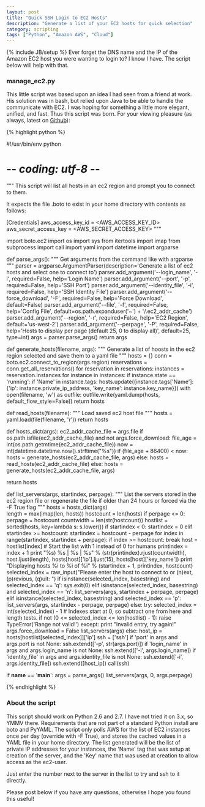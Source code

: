 ```yaml
---
layout: post
title: "Quick SSH Login to EC2 Hosts"
description: "Generate a list of your EC2 hosts for quick selection"
category: scripting
tags: ["Python", "Amazon AWS", "Cloud"]
---
```

{% include JB/setup %}
Ever forget the DNS name and the IP of the Amazon EC2 host you were wanting to login to?  I know I have.  The script below will help with that.

### manage_ec2.py

This little script was based upon an idea I had seen from a friend at work.  His solution was in bash, but relied upon Java to be able to handle the communicate with EC2.  I was hoping for something a little more elegant, unified, and fast.  Thus this script was born.  For your viewing pleasure (as always, latest on [Github](https://gist.github.com/rfairburn/15553a7eeb980302b84a)):

{% highlight python %}

#!/usr/bin/env python
# -*- coding: utf-8 -*-

"""
This script will list all hosts in an ec2 region and prompt you to connect
to them.

It expects the file .boto to exist in your home directory with contents
as follows:

[Credentials]
aws_access_key_id = <AWS_ACCESS_KEY_ID>
aws_secret_access_key = <AWS_SECRET_ACCESS_KEY>
"""

import boto.ec2
import os
import sys
from itertools import imap
from subprocess import call
import yaml
import datetime
import argparse

def parse_args():
  """
  Get arguments from the command like with argparse
  """
  parser = argparse.ArgumentParser(description='Generate a list of ec2 hosts and select one to connect to')
  parser.add_argument('--login_name', '-l', required=False, help='Login Name')
  parser.add_argument('--port', '-p', required=False, help='SSH Port')
  parser.add_argument('--identity_file', '-i', required=False, help='SSH Identity File')
  parser.add_argument('--force_download', '-F', required=False, help='Force Download', default=False)
  parser.add_argument('--file', '-f', required=False, help='Config File', default=os.path.expanduser('~') + '/.ec2_addr_cache')
  parser.add_argument('--region', '-r', required=False, help='EC2 Region', default='us-west-2')
  parser.add_argument('--perpage', '-P', required=False, help='Hosts to display per page (default 25, 0 to display all)', default=25, type=int)
  args = parser.parse_args()
  return args

def generate_hosts(filename, args):
  """
  Generate a list of hoosts in the ec2 region selected and save them to a yaml file
  """
  hosts = {}
  conn = boto.ec2.connect_to_region(args.region)
  reservations = conn.get_all_reservations()
  for reservation in reservations:
    instances = reservation.instances
    for instance in instances:
      if instance.state == 'running':
        if 'Name' in instance.tags:
          hosts.update({instance.tags['Name']: {'ip': instance.private_ip_address, 'key_name': instance.key_name}})
  with open(filename, 'w') as outfile:
    outfile.write(yaml.dump(hosts, default_flow_style=False))
  return hosts

def read_hosts(filename):
  """
  Load saved ec2 host file
  """
  hosts = yaml.load(file(filename, 'r'))
  return hosts

def hosts_dict(args):
  ec2_addr_cache_file = args.file
  if os.path.isfile(ec2_addr_cache_file) and not args.force_download:
    file_age = int(os.path.getmtime(ec2_addr_cache_file))
    now = int(datetime.datetime.now().strftime("%s"))
    if (file_age + 86400) < now:
      hosts = generate_hosts(ec2_addr_cache_file, args)
    else:
      hosts = read_hosts(ec2_addr_cache_file)
  else:
    hosts = generate_hosts(ec2_addr_cache_file, args)

  return hosts

def list_servers(args, startindex, perpage):
  """
  List the servers stored in the ec2 region file or regenerate the file if 
  older than 24 hours or forced via the -F True flag
  """
  hosts = hosts_dict(args)  
  length = max(imap(len, hosts))
  hostcount = len(hosts)
  if perpage <= 0:
    perpage = hostcount
  countwidth = len(str(hostcount))
  hostlist = sorted(hosts, key=lambda s: s.lower())
  if startindex < 0:
    startindex = 0
  elif startindex >= hostcount:
    startindex = hostcount - perpage
  for index in range(startindex, startindex + perpage):
    if index >= hostcount:
      break
    host = hostlist[index]
    # Start the list with 1 instead of 0 for humans
    printindex = index + 1
    print "%s) %s | %s | %s" % (str(printindex).rjust(countwidth), host.ljust(length), hosts[host]['ip'].ljust(15), hosts[host]['key_name'])
  print "Displaying hosts %i to %i of %i" % (startindex + 1, printindex, hostcount)
  selected_index = raw_input("Please enter the host to connect to or (n)ext, (p)revious, (q)uit: ")
  if isinstance(selected_index, basestring) and selected_index == 'q':
    sys.exit(0)
  elif isinstance(selected_index, basestring) and selected_index == 'n':
    list_servers(args, startindex + perpage, perpage)
  elif isinstance(selected_index, basestring) and selected_index == 'p':
    list_servers(args, startindex - perpage, perpage)
  else:
    try:
      selected_index = int(selected_index) - 1
      # Indexes start at 0, so subtract one from here and length tests.
      if not (0 <= selected_index <= len(hostlist) - 1):
        raise TypeError('Range not valid!')
    except: 
      print "Invalid entry, try again!"
      args.force_download = False
      list_servers(args)
    else:
      host_ip = hosts[hostlist[selected_index]]['ip']
      ssh = ['ssh']
      if 'port' in args and args.port is not None:
        ssh.extend(['-p', str(args.port)])
      if 'login_name' in args and args.login_name is not None:
        ssh.extend(['-l', args.login_name])
      if 'identity_file' in args and args.identity_file is not None:
        ssh.extend(['-i', args.identity_file])
      ssh.extend([host_ip])
      call(ssh)

if __name__ == '__main__':
  args = parse_args()
  list_servers(args, 0, args.perpage)

{% endhighlight %}

### About the script

This script should work on Python 2.6 and 2.7.  I have not tried it on 3.x, so YMMV there.  Requirements that are not part of a standard Python install are boto and PyYAML.  The script only polls AWS for the list of EC2 instances once per day (override with -F True), and stores the cached values in a YAML file in your home directory.  The list generated will be the list of private IP addresses for your instances, the 'Name' tag that was setup at creation of the server, and the 'Key' name that was used at creation to allow access as the ec2-user. 

Just enter the number next to the server in the list to try and ssh to it directly.

Please post below if you have any questions, otherwise I hope you found this useful!
 
